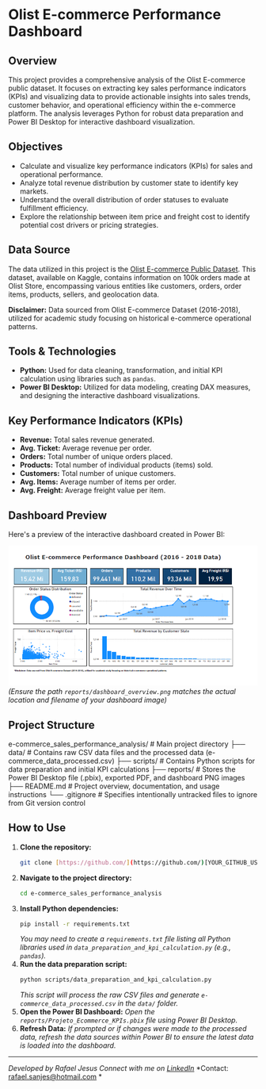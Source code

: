 # Olist E-commerce Performance Dashboard

## Overview
This project provides a comprehensive analysis of the Olist E-commerce public dataset. It focuses on extracting key sales performance indicators (KPIs) and visualizing data to provide actionable insights into sales trends, customer behavior, and operational efficiency within the e-commerce platform. The analysis leverages Python for robust data preparation and Power BI Desktop for interactive dashboard visualization.

## Objectives
* Calculate and visualize key performance indicators (KPIs) for sales and operational performance.
* Analyze total revenue distribution by customer state to identify key markets.
* Understand the overall distribution of order statuses to evaluate fulfillment efficiency.
* Explore the relationship between item price and freight cost to identify potential cost drivers or pricing strategies.

## Data Source
The data utilized in this project is the [Olist E-commerce Public Dataset](https://www.kaggle.com/datasets/olistbr/brazilian-ecommerce). This dataset, available on Kaggle, contains information on 100k orders made at Olist Store, encompassing various entities like customers, orders, order items, products, sellers, and geolocation data.

**Disclaimer:** Data sourced from Olist E-commerce Dataset (2016-2018), utilized for academic study focusing on historical e-commerce operational patterns.

## Tools & Technologies
* **Python:** Used for data cleaning, transformation, and initial KPI calculation using libraries such as `pandas`.
* **Power BI Desktop:** Utilized for data modeling, creating DAX measures, and designing the interactive dashboard visualizations.

## Key Performance Indicators (KPIs)
* **Revenue:** Total sales revenue generated.
* **Avg. Ticket:** Average revenue per order.
* **Orders:** Total number of unique orders placed.
* **Products:** Total number of individual products (items) sold.
* **Customers:** Total number of unique customers.
* **Avg. Items:** Average number of items per order.
* **Avg. Freight:** Average freight value per item.

## Dashboard Preview
Here's a preview of the interactive dashboard created in Power BI:

![Olist E-commerce Performance Dashboard](reports/Projeto_Ecommerce_KPIs.png)
*(Ensure the path `reports/dashboard_overview.png` matches the actual location and filename of your dashboard image)*

## Project Structure

e-commerce_sales_performance_analysis/  # Main project directory
├── data/                  # Contains raw CSV data files and the processed data (e-commerce_data_processed.csv)
├── scripts/               # Contains Python scripts for data preparation and initial KPI calculations
├── reports/               # Stores the Power BI Desktop file (.pbix), exported PDF, and dashboard PNG images
├── README.md              # Project overview, documentation, and usage instructions
└── .gitignore             # Specifies intentionally untracked files to ignore from Git version control

## How to Use
1.  **Clone the repository:**
    ```bash
    git clone [https://github.com/](https://github.com/)[YOUR_GITHUB_USERNAME]/e-commerce_sales_performance_analysis.git
    ```
2.  **Navigate to the project directory:**
    ```bash
    cd e-commerce_sales_performance_analysis
    ```
3.  **Install Python dependencies:**
    ```bash
    pip install -r requirements.txt
    ```
    *You may need to create a `requirements.txt` file listing all Python libraries used in `data_preparation_and_kpi_calculation.py` (e.g., `pandas`).*
4.  **Run the data preparation script:**
    ```bash
    python scripts/data_preparation_and_kpi_calculation.py
    ```
    *This script will process the raw CSV files and generate `e-commerce_data_processed.csv` in the `data/` folder.*
5.  **Open the Power BI Dashboard:**
    *Open the `reports/Projeto_Ecommerce_KPIs.pbix` file using Power BI Desktop.*
6.  **Refresh Data:**
    *If prompted or if changes were made to the processed data, refresh the data sources within Power BI to ensure the latest data is loaded into the dashboard.*

---
*Developed by Rafael Jesus*
*Connect with me on [LinkedIn](https://www.linkedin.com/in/rafaeljesus-)*
*Contact: rafael.sanjes@hotmail.com *



